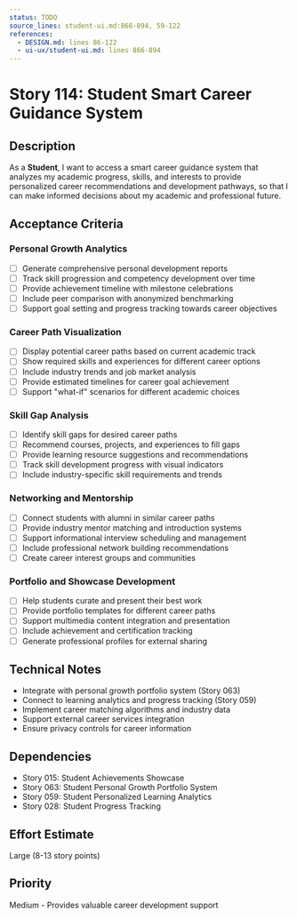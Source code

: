 ```yaml
---
status: TODO
source_lines: student-ui.md:866-894, 59-122
references:
  - DESIGN.md: lines 86-122
  - ui-ux/student-ui.md: lines 866-894
---
```


# Story 114: Student Smart Career Guidance System

## Description
As a **Student**, I want to access a smart career guidance system that analyzes my academic progress, skills, and interests to provide personalized career recommendations and development pathways, so that I can make informed decisions about my academic and professional future.

## Acceptance Criteria

### Personal Growth Analytics
- [ ] Generate comprehensive personal development reports
- [ ] Track skill progression and competency development over time
- [ ] Provide achievement timeline with milestone celebrations
- [ ] Include peer comparison with anonymized benchmarking
- [ ] Support goal setting and progress tracking towards career objectives

### Career Path Visualization
- [ ] Display potential career paths based on current academic track
- [ ] Show required skills and experiences for different career options
- [ ] Include industry trends and job market analysis
- [ ] Provide estimated timelines for career goal achievement
- [ ] Support "what-if" scenarios for different academic choices

### Skill Gap Analysis
- [ ] Identify skill gaps for desired career paths
- [ ] Recommend courses, projects, and experiences to fill gaps
- [ ] Provide learning resource suggestions and recommendations
- [ ] Track skill development progress with visual indicators
- [ ] Include industry-specific skill requirements and trends

### Networking and Mentorship
- [ ] Connect students with alumni in similar career paths
- [ ] Provide industry mentor matching and introduction systems
- [ ] Support informational interview scheduling and management
- [ ] Include professional network building recommendations
- [ ] Create career interest groups and communities

### Portfolio and Showcase Development
- [ ] Help students curate and present their best work
- [ ] Provide portfolio templates for different career paths
- [ ] Support multimedia content integration and presentation
- [ ] Include achievement and certification tracking
- [ ] Generate professional profiles for external sharing

## Technical Notes
- Integrate with personal growth portfolio system (Story 063)
- Connect to learning analytics and progress tracking (Story 059)
- Implement career matching algorithms and industry data
- Support external career services integration
- Ensure privacy controls for career information

## Dependencies
- Story 015: Student Achievements Showcase
- Story 063: Student Personal Growth Portfolio System
- Story 059: Student Personalized Learning Analytics
- Story 028: Student Progress Tracking

## Effort Estimate
Large (8-13 story points)

## Priority
Medium - Provides valuable career development support